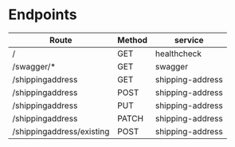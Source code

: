 # Endpoints

| Route                         | Method | service          |
| ----------------------------- | ------ | -----------      |
| /                             | GET    | healthcheck      |
| /swagger/\*                   | GET    | swagger          |
| /shippingaddress              | GET    | shipping-address |
| /shippingaddress              | POST   | shipping-address |
| /shippingaddress              | PUT    | shipping-address |
| /shippingaddress              | PATCH  | shipping-address |
| /shippingaddress/existing     | POST   | shipping-address |
